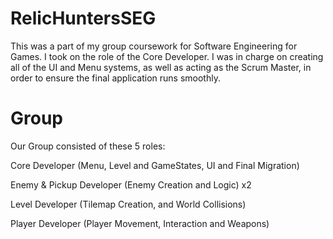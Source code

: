 # RelicHuntersSEG
This was a part of my group coursework for Software Engineering for Games. I took on the role of the Core Developer. I was in charge on creating all of the UI and Menu systems, as well as acting as the Scrum Master, in order to ensure the final application runs smoothly.

# Group
Our Group consisted of these 5 roles:

Core Developer (Menu, Level and GameStates, UI and Final Migration)

Enemy & Pickup Developer (Enemy Creation and Logic) x2

Level Developer (Tilemap Creation, and World Collisions)

Player Developer (Player Movement, Interaction and Weapons)
